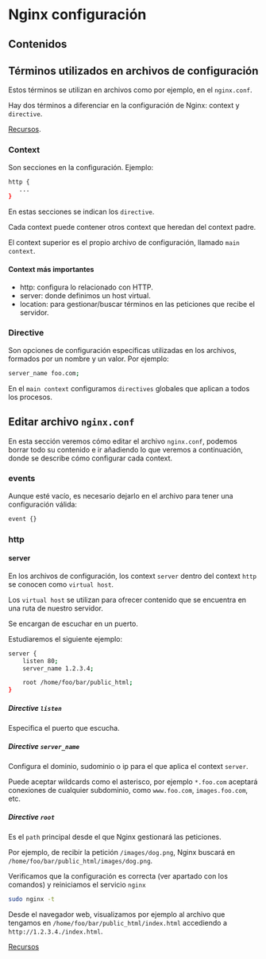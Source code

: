 # Nginx configuración

## Contenidos

## Términos utilizados en archivos de configuración

Estos términos se utilizan en archivos como por ejemplo, en el `nginx.conf`.

Hay dos términos a diferenciar en la configuración de Nginx: context y `directive`.

[Recursos](https://bbvanext.udemy.com/course/nginx-fundamentals).

### Context

Son secciones en la configuración. Ejemplo:

```bash
http {
   ...
}
```

En estas secciones se indican los `directive`.

Cada context puede contener otros context que heredan del context padre.

El context superior es el propio archivo de configuración, llamado `main context`.

#### Context más importantes

- http: configura lo relacionado con HTTP.
- server: donde definimos un host virtual.
- location: para gestionar/buscar términos en las peticiones que recibe el servidor.

### Directive

Son opciones de configuración específicas utilizadas en los archivos, formados por un nombre y un valor. Por ejemplo:

```bash
server_name foo.com;
```

En el `main context` configuramos `directives` globales que aplican a todos los procesos.

## Editar archivo `nginx.conf`

En esta sección veremos cómo editar el archivo `nginx.conf`, podemos borrar todo su contenido e ir añadiendo lo que veremos a continuación, donde se describe cómo configurar cada context.

### events

Aunque esté vacío, es necesario dejarlo en el archivo para tener una configuración válida:

```bash
event {}
```

### http

#### server

En los archivos de configuración, los context `server` dentro del context `http` se conocen como `virtual host`.

Los `virtual host` se utilizan para ofrecer contenido que se encuentra en una ruta de nuestro servidor.

Se encargan de escuchar en un puerto.

Estudiaremos el siguiente ejemplo:

```bash
server {
    listen 80;
    server_name 1.2.3.4;

    root /home/foo/bar/public_html;
}
```

##### Directive `listen`

Especifica el puerto que escucha.

##### Directive `server_name`

Configura el dominio, sudominio o ip para el que aplica el context `server`.

Puede aceptar wildcards como el asterisco, por ejemplo `*.foo.com` aceptará conexiones de cualquier subdominio, como `www.foo.com`, `images.foo.com`, etc.

##### Directive `root`

Es el `path` principal desde el que Nginx gestionará las peticiones.

Por ejemplo, de recibir la petición `/images/dog.png`, Nginx buscará en `/home/foo/bar/public_html/images/dog.png`.


Verificamos que la configuración es correcta (ver apartado con los comandos) y reiniciamos el servicio `nginx`

```bash
sudo nginx -t
```

Desde el navegador web, visualizamos por ejemplo al archivo que tengamos en `/home/foo/bar/public_html/index.html` accediendo a `http://1.2.3.4./index.html`.

[Recursos](https://www.nginx.com/blog/setting-up-nginx/)

